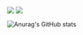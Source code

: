 <img src="https://img.shields.io/badge/Python-3776AB?style=plastic&logo=Python&logoColor=white">  <img src="https://img.shields.io/badge/R-276DC3?style=plastic&logo=R&logoColor=white">

![Anurag's GitHub stats](https://github-readme-stats.vercel.app/api?username=Mongmwa&show_icons=true&theme=radical)
